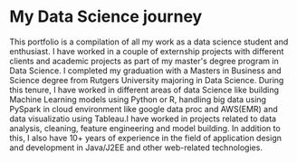 # My Data Science journey

This portfolio is a compilation of all my work as a data science student and enthusiast. I have worked in a couple of externship projects with different clients and academic projects as part of my master's degree program in Data Science. I completed my graduation with a Masters in Business and Science degree from Rutgers University majoring in Data Science. During this tenure, I have worked in different areas of data Science like building Machine Learning models using Python or R, handling big data using PySpark in cloud environment like google data proc and AWS(EMR) and data visualizatio using Tableau.I have worked in projects related to data analysis, cleaning, feature engineering and model building. 
In addition to this, I also have 10+ years of experience in the field of application design and development in Java/J2EE and other web-related technologies.
